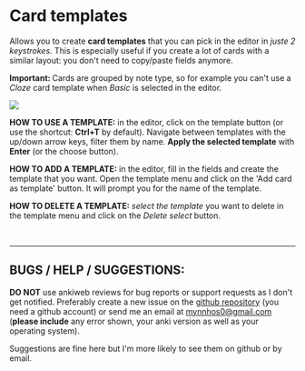 # Card templates

Allows you to create **card templates** that you can pick in the editor in *juste 2 keystrokes*. This is especially useful if you create a lot of cards with a similar layout: you don't need to copy/paste fields anymore.

<b>Important: </b> Cards are grouped by note type, so for example you can't use a *Cloze* card template when *Basic* is selected in the editor.

<img src="https://user-images.githubusercontent.com/58667192/177041164-0217766e-0d62-416a-b901-e0aa1da29e23.png">

**HOW TO USE A TEMPLATE:** in the editor, click on the template button (or use the shortcut: **Ctrl+T** by default). Navigate between templates with the up/down arrow keys, filter them by name. **Apply the selected template** with **Enter** (or the choose button).

**HOW TO ADD A TEMPLATE:** in the editor, fill in the fields and create the template that you want. Open the template menu and click on the 'Add card as template' button. It will prompt you for the name of the template.

**HOW TO DELETE A TEMPLATE:** *select the template* you want to delete in the template menu and click on the *Delete select* button.

<br>

---

## BUGS / HELP / SUGGESTIONS:

**DO NOT** use ankiweb reviews for bug reports or support requests as I don't get notified. Preferably create a new issue on the <a href="https://github.com/GKylian/card_templates/issues">github repository</a> (you need a github account) or send me an email at mynnhos0@gmail.com (<b>please include</b> any error shown, your anki version as well as your operating system).

Suggestions are fine here but I'm more likely to see them on github or by email.
